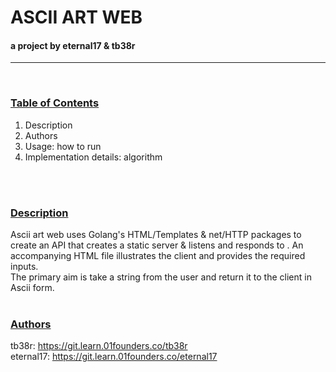 # ASCII ART WEB

#### a project by eternal17 & tb38r
---
</br>

### <ins>Table of Contents</ins>

1.    Description
2.    Authors
3.    Usage: how to run
4.    Implementation details: algorithm
</br>
</br>



### <ins>Description</ins>

Ascii art web uses Golang's HTML/Templates & net/HTTP packages to create an API that creates a static server & listens and responds to . An accompanying HTML file illustrates the client and provides the required inputs.
</br>
The primary aim is take a string from the user and return it to the client in Ascii form.
</br>
</br>
### <ins>Authors</ins>
tb38r: https://git.learn.01founders.co/tb38r
</br>
eternal17: https://git.learn.01founders.co/eternal17








